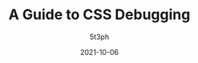 ---
author: 5t3ph
date: 2021-10-06
publisher: smashingmag
tags:
  - guides
  - css
  - debugging
target_url: https://www.smashingmagazine.com/2021/10/guide-debugging-css/
title: A Guide to CSS Debugging
---